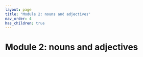 ```yaml
---
layout: page
title: "Module 2: nouns and adjectives"
nav_order: 4
has_children: true
---
```



# Module 2:  nouns and adjectives
